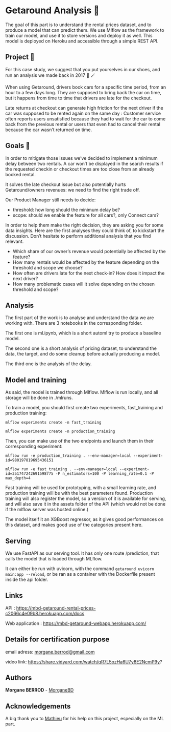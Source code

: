 # Getaround Analysis 🚗

The goal of this part is to understand the rental prices dataset, and to produce a model that can predict them. We use Mlflow as the framework to train our model, and use it to store versions and deploy it as well. This model is deployed on Heroku and accessible through a simple REST API.

## Project 🚧
For this case study, we suggest that you put yourselves in our shoes, and run an analysis we made back in 2017 🔮 🪄

When using Getaround, drivers book cars for a specific time period, from an hour to a few days long. They are supposed to bring back the car on time, but it happens from time to time that drivers are late for the checkout.

Late returns at checkout can generate high friction for the next driver if the car was supposed to be rented again on the same day : Customer service often reports users unsatisfied because they had to wait for the car to come back from the previous rental or users that even had to cancel their rental because the car wasn’t returned on time.

## Goals 🎯
In order to mitigate those issues we’ve decided to implement a minimum delay between two rentals. A car won’t be displayed in the search results if the requested checkin or checkout times are too close from an already booked rental.

It solves the late checkout issue but also potentially hurts Getaround/owners revenues: we need to find the right trade off.

Our Product Manager still needs to decide:

- threshold: how long should the minimum delay be?
- scope: should we enable the feature for all cars?, only Connect cars?

In order to help them make the right decision, they are asking you for some data insights. Here are the first analyses they could think of, to kickstart the discussion. Don’t hesitate to perform additional analysis that you find relevant.

- Which share of our owner’s revenue would potentially be affected by the feature?
- How many rentals would be affected by the feature depending on the threshold and scope we choose?
- How often are drivers late for the next check-in? How does it impact the next driver?
- How many problematic cases will it solve depending on the chosen threshold and scope?

## Analysis

The first part of the work is to analyse and understand the data we are working with. There are 3 notebooks in the corresponding folder. 

The first one is ml.ipynb, which is a short automl try to produce a baseline model.

The second one is a short analysis of pricing dataset, to understand the data, the target, and do some cleanup before actually producing a model.

The third one is the analysis of the delay.

## Model and training

As said, the model is trained through Mlflow. Mlflow is run locally, and all storage will be done in ./mlruns.

To train a model, you should first create two experiments, fast_training and production training:

``` mlflow experiments create -n fast_training ```

``` mlflow experiments create -n production_training ``` 

Then, you can make use of the two endpoints and launch them in their corresponding experiment:

``` mlflow run -e production_training . --env-manager=local --experiment-id=980197819695436151 ```

``` mlflow run -e fast_training . --env-manager=local --experiment-id=351747242691598775 -P n_estimators=100 -P learning_rate=0.1 -P max_depth=4 ```

Fast training will be used for prototyping, with a small learning rate, and production training will be with the best parameters found. Production training will also register the model, so a version of it is available for serving, and will also save it in the assets folder of the API (which would not be done if the mlflow server was hosted online.)


The model itself it an XGBoost regressor, as it gives good performances on this dataset, and makes good use of the categories present here.


## Serving

We use FastAPI as our serving tool. It has only one route /prediction, that calls the model that is loaded through MLflow.

It can either be run with uvicorn, with the command ``` getaround uvicorn main:app --reload ```, or be ran as a container with the Dockerfile present inside the api folder.

## Links 

API : https://mbd-getaround-rental-prices-c2066c4e09b8.herokuapp.com/docs

Web application : https://mbd-getaround-webapp.herokuapp.com/

## Details for certification purpose
email adress: morgane.berrod@gmail.com

video link: https://share.vidyard.com/watch/qR7L5ozHa6U7y8E2NcmP9y?

## Authors
**Morgane BERROD** - [MorganeBD](https://github.com/morganeberrod)

## Acknowledgements
A big thank you to [Mathieu](https://github.com/M-Garrigues) for his help on this project, especially on the ML part.
